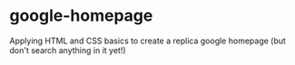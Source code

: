 # google-homepage
Applying HTML and CSS basics to create a replica google homepage (but don't search anything in it yet!)

